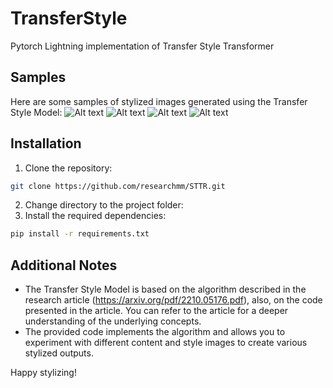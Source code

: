# TransferStyle
Pytorch Lightning implementation of Transfer Style Transformer



## Samples
Here are some samples of stylized images generated using the Transfer Style Model:
![Alt text](media_images_samples_val_8134_227fa59a3cf97144e4db-1.png)
![Alt text](media_images_samples_val_9046_1959426c395a5250a4ac.png)
![Alt text](telegram-cloud-photo-size-2-5267483548812693736-y.jpg)
![Alt text](image.png)

## Installation

1. Clone the repository: 
```bash
git clone https://github.com/researchmm/STTR.git
```
2. Change directory to the project folder:
3. Install the required dependencies:
 ```bash
pip install -r requirements.txt
```

## Additional Notes

* The Transfer Style Model is based on the algorithm described in the research article (https://arxiv.org/pdf/2210.05176.pdf), also, on the code presented in the article. You can refer to the article for a deeper understanding of the underlying concepts.
* The provided code implements the algorithm and allows you to experiment with different content and style images to create various stylized outputs.

Happy stylizing!
